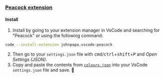 ### [Peacock extension](https://marketplace.visualstudio.com/items?itemName=johnpapa.vscode-peacock)

#### Install

1. Install by going to your extension manager in VsCode and searching for "Peacock" or using the following command:

```bash
code --install-extension johnpapa.vscode-peacock
```

2. Then go to your `settings.json` file with <kbd>cmd</kbd>/<kbd>ctrl</kbd>+<kbd>shift</kbd>+<kbd>P</kbd> and _Open Settings (JSON)_.
3. Copy and paste the contents from [`colours.json`](https://github.com/dracula/peacock-extension/blob/main/colours.json) into your VsCode `settings.json` file and save. 🚀
